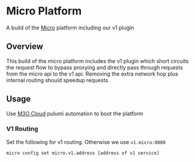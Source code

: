 # Micro Platform

A build of the [Micro](https://github.com/micro/micro) platform including our v1 plugin

## Overview

This build of the micro platform includes the v1 plugin which short circuits the request flow to 
bypass proxying and directly pass through requests from the micro api to the v1 api. Removing 
the extra network hop plus internal routing should speedup requests.

## Usage

Use [M3O Cloud](https://github.com/m3o/cloud) pulumi automation to boot the platform

### V1 Routing

Set the following for v1 routing. Otherwise we use `v1.micro:8080`

```
micro config set micro.v1.address [address of v1 service]
```

